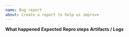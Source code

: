 ```yaml
---
name: Bug report
about: Create a report to help us improve
---
```

**What happened**
**Expected**
**Repro steps**
**Artifacts / Logs**

